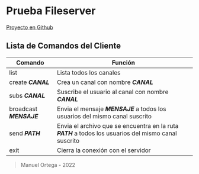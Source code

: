 # Prueba Fileserver

[Proyecto en Github](https://github.com/mortega7/pruebaFs)  

## Lista de Comandos del Cliente

|Comando|Función|
|-------|-------|
list|Lista todos los canales
create ***CANAL***|Crea un canal con nombre ***CANAL***
subs ***CANAL***|Suscribe el usuario al canal con nombre ***CANAL***
broadcast ***MENSAJE***|Envia el mensaje ***MENSAJE*** a todos los usuarios del mismo canal suscrito
send ***PATH***|Envia el archivo que se encuentra en la ruta ***PATH*** a todos los usuarios del mismo canal suscrito
exit|Cierra la conexión con el servidor


> Manuel Ortega - 2022 